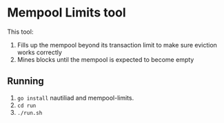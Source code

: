 # Mempool Limits tool

This tool:

1. Fills up the mempool beyond its transaction limit to make sure eviction works correctly
2. Mines blocks until the mempool is expected to become empty

## Running

1. `go install` nautiliad and mempool-limits.
2. `cd run`
3. `./run.sh`


